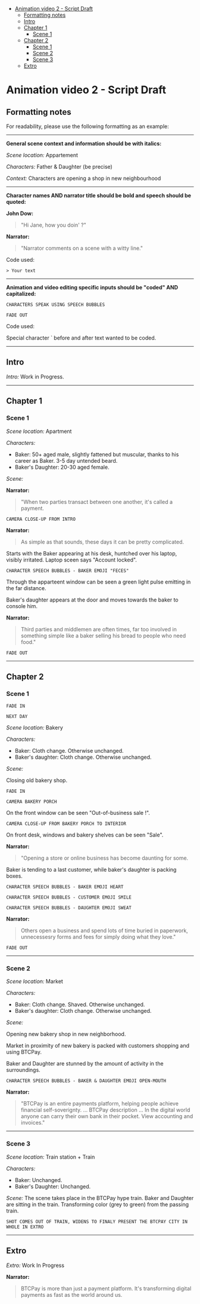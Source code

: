 
- [Animation video 2 - Script Draft](#animation-video-2---script-draft)
  - [Formatting notes](#formatting-notes)
  - [Intro](#intro)
  - [Chapter 1](#chapter-1)
    - [Scene 1](#scene-1)
  - [Chapter 2](#chapter-2)
    - [Scene 1](#scene-1-1)
    - [Scene 2](#scene-2)
    - [Scene 3](#scene-3)
  - [Extro](#extro)
    


# Animation video 2 - Script Draft

## Formatting notes

For readability, please use the following formatting as an example:

----

**General scene context and information should be with italics:**

_Scene location:_ Appartement

_Characters:_ Father & Daughter (be precise)

_Context:_ Characters are opening a shop in new neighbourhood

----

**Character names AND narrator title should be bold and speech should be quoted:**

**John Dow:**

> "Hi Jane, how you doin' ?"

**Narrator:**

> "Narrator comments on a scene with a witty line."

Code used: 

` > Your text `

----

**Animation and video editing specific inputs should be "coded" AND capitalized:**

`CHARACTERS SPEAK USING SPEECH BUBBLES`

`FADE OUT`

Code used: 

Special character ` before and after text wanted to be coded.

----

## Intro

_Intro:_ Work in Progress.

----

## Chapter 1

### Scene 1

_Scene location:_ Apartment

_Characters:_ 
* Baker: 50+ aged male, slightly fattened but muscular, thanks to his career as Baker. 3-5 day untended beard.
* Baker's Daughter: 20-30 aged female.

_Scene:_ 

**Narrator:** 
> "When two parties transact between one another, it's called a payment. 

`CAMERA CLOSE-UP FROM INTRO`

**Narrator:**
> As simple as that sounds, these days it can be pretty complicated.

Starts with the Baker appearing at his desk, huntched over his laptop, visibly irritated. Laptop sceen says "Account locked".

`CHARACTER SPEECH BUBBLES - BAKER EMOJI "FECES"`

Through the apparteent window can be seen a green light pulse emitting in the far distance.

Baker's daughter appears at the door and moves towards the baker to console him.

**Narrator:** 
> Third parties and middlemen are often times, far too involved in something simple like a baker selling his bread to people who need food."

`FADE OUT`

----

## Chapter 2
### Scene 1

`FADE IN`

`NEXT DAY`

_Scene location:_ Bakery

_Characters:_ 

* Baker: Cloth change. Otherwise unchanged.
* Baker's daughter: Cloth change. Otherwise unchanged.

_Scene:_ 

Closing old bakery shop.

`FADE IN`

`CAMERA BAKERY PORCH`

On the front window can be seen "Out-of-business sale !".

`CAMERA CLOSE-UP FROM BAKERY PORCH TO INTERIOR`

On front desk, windows and bakery shelves can be seen "Sale".

**Narrator:**
> "Opening a store or online business has become daunting for some.

Baker is tending to a last customer, while baker's daughter is packing boxes.

`CHARACTER SPEECH BUBBLES - BAKER EMOJI HEART`

`CHARACTER SPEECH BUBBLES - CUSTOMER EMOJI SMILE`

`CHARACTER SPEECH BUBBLES - DAUGHTER EMOJI SWEAT`

**Narrator:**
> Others open a business and spend lots of time buried in paperwork, unnecessesry forms and fees for simply doing what they love."

`FADE OUT`

----

### Scene 2

_Scene location:_ Market

_Characters:_

* Baker: Cloth change. Shaved. Otherwise unchanged.
* Baker's daughter: Cloth change. Otherwise unchanged.

_Scene:_ 

Opening new bakery shop in new neighborhood.

Market in proximity of new bakery is packed with customers shopping and using BTCPay.

Baker and Daughter are stunned by the amount of activity in the surroundings.

`CHARACTER SPEECH BUBBLES - BAKER & DAUGHTER EMOJI OPEN-MOUTH`

**Narrator:**
> "BTCPay is an entire payments platform, helping people achieve financial self-soverignty.
... BTCPay description ...
In the digital world anyone can carry their own bank in their pocket. View accounting and invoices."

----
### Scene 3

_Scene location:_ Train station + Train

_Characters:_
* Baker: Unchanged.
* Baker's Daughter: Unchanged.

_Scene:_ 
The scene takes place in the BTCPay hype train.
Baker and Daughter are sitting in the train.
Transforming color (grey to green) from the passing train.

`SHOT COMES OUT OF TRAIN, WIDENS TO FINALY PRESENT THE BTCPAY CITY IN WHOLE IN EXTRO`

----
## Extro

_Extro:_ Work In Progress

**Narrator:**
> BTCPay is more than just a payment platform.
It's transforming digital payments as fast as the world around us.